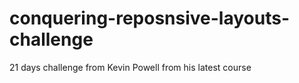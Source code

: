 # conquering-reposnsive-layouts-challenge
 21 days challenge from Kevin Powell from his latest course
